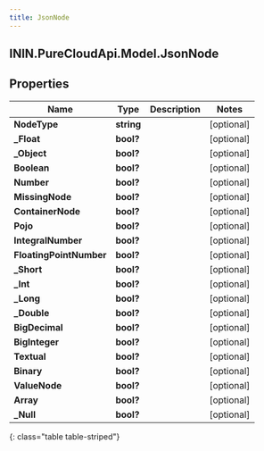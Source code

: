 ```yaml
---
title: JsonNode
---
```

## ININ.PureCloudApi.Model.JsonNode

## Properties

|Name | Type | Description | Notes|
|------------ | ------------- | ------------- | -------------|
| **NodeType** | **string** |  | [optional] |
| **_Float** | **bool?** |  | [optional] |
| **_Object** | **bool?** |  | [optional] |
| **Boolean** | **bool?** |  | [optional] |
| **Number** | **bool?** |  | [optional] |
| **MissingNode** | **bool?** |  | [optional] |
| **ContainerNode** | **bool?** |  | [optional] |
| **Pojo** | **bool?** |  | [optional] |
| **IntegralNumber** | **bool?** |  | [optional] |
| **FloatingPointNumber** | **bool?** |  | [optional] |
| **_Short** | **bool?** |  | [optional] |
| **_Int** | **bool?** |  | [optional] |
| **_Long** | **bool?** |  | [optional] |
| **_Double** | **bool?** |  | [optional] |
| **BigDecimal** | **bool?** |  | [optional] |
| **BigInteger** | **bool?** |  | [optional] |
| **Textual** | **bool?** |  | [optional] |
| **Binary** | **bool?** |  | [optional] |
| **ValueNode** | **bool?** |  | [optional] |
| **Array** | **bool?** |  | [optional] |
| **_Null** | **bool?** |  | [optional] |
{: class="table table-striped"}


